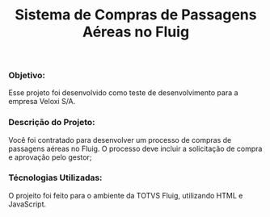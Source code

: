 <h1 align="center">Sistema de Compras de Passagens Aéreas no Fluig</h1>
<br />
<h3><b>Objetivo:</b></h3>
<p>Esse projeto foi desenvolvido como teste de desenvolvimento para a empresa Veloxi S/A.</p>
<h3><b>Descrição do Projeto:</b></h3>
<p>Você foi contratado para desenvolver um processo de compras de passagens aéreas no Fluig. O processo deve incluir a solicitação de compra e aprovação pelo gestor;</p>
<h3><b>Técnologias Utilizadas:</b></h3>
<p>O projeito foi feito para o ambiente da TOTVS Fluig, utilizando HTML e JavaScript.</p>
